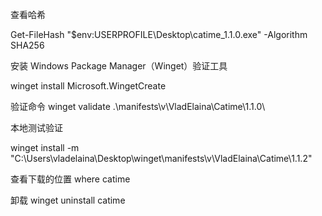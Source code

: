 查看哈希

Get-FileHash "$env:USERPROFILE\Desktop\catime_1.1.0.exe" -Algorithm SHA256




安装 Windows Package Manager（Winget）验证工具

   winget install Microsoft.WingetCreate


验证命令
   winget validate .\manifests\v\VladElaina\Catime\1.1.0\

本地测试验证

winget install -m "C:\Users\vladelaina\Desktop\winget\manifests\v\VladElaina\Catime\1.1.2"

查看下载的位置
where catime

卸载
winget uninstall catime
